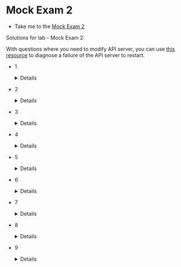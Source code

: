 # Mock Exam 2

  - Take me to the [Mock Exam 2](https://kodekloud.com/topic/mock-exam-2-6/)

Solutions for lab - Mock Exam 2:

With questions where you need to modify API server, you can use [this resource](https://github.com/kodekloudhub/community-faq/blob/main/docs/diagnose-crashed-apiserver.md) to diagnose a failure of the API server to restart.


- 1
  <details>

  Use this YAML file below:

  ```yaml
  apiVersion: networking.k8s.io/v1
  kind: NetworkPolicy
  metadata:
    name: allow-redis-access
    namespace: prod-x12cs
  spec:
    podSelector:
      matchLabels:
        run: redis-backend
    policyTypes:
    - Ingress
    ingress:
    - from:
      - namespaceSelector:
          matchLabels:
            access: redis
      - podSelector:
          matchLabels:
            backend: prod-x12cs
      ports:
      - protocol: TCP
        port: 6379
  ```
  </details>


- 2
  <details>

  Use this YAML file below:

  ```yaml
  kind: NetworkPolicy
  apiVersion: networking.k8s.io/v1
  metadata:
    name: allow-app1-app2
    namespace: apps-xyz
  spec:
    podSelector:
      matchLabels:
        tier: backend
        role: db
    ingress:
    - from:
      - podSelector:
          matchLabels:
            name: app1
            tier: frontend
      - podSelector:
          matchLabels:
            name: app2
            tier: frontend
  ```
  </details>


- 3

  <details>

  Update the Pod to use the field `automountServiceAccountToken: false`

  Using this option makes sure that the service account token secret is not mounted in the pod at the location `/var/run/secrets/kubernetes.io/serviceaccount`, provided you have removed any explicit volumes and volumeMounts which will be present if you extracted the manifest from the running pod with `-o yaml`

  Note that this option merely tells the controller not to add a volume and mount if not already present. It does *not* remove any existing mount for the secret.

  ```yaml
  apiVersion: v1
  kind: Pod
  metadata:
    labels:
      run: apps-cluster-dash
    name: apps-cluster-dash
    namespace: gamma
  spec:
    containers:
    - image: nginx
      name: apps-cluster-dash
    serviceAccountName: cluster-view
    automountServiceAccountToken: false
    # Note that we have manually deleted volume/mount that previously existed for secret.
  ```

  </details>


- 4

  <details>

  Add the below rule to `/etc/falco/falco_rules.local.yaml` on controlplane and restart falco using `systemctl restart falco.service` to override the current rule

  ```yaml
  - rule: Terminal shell in container
    desc: A shell was used as the entrypoint/exec point into a container with an attached terminal.
    condition: >
      spawned_process and container
      and shell_procs and proc.tty != 0
      and container_entrypoint
      and not user_expected_terminal_shell_in_container_conditions
    output: >
      %evt.time.s,%user.uid,%container.id,%container.image.repository
    priority: ALERT
    tags: [container, shell, mitre_execution]
  ```
  </details>


- 5

  <details>

  The role called dev-user-access has been created for all three namespaces: dev-a. dev-b and dev-z. However, the role in the 'dev-z' namespace grants martin access to all operation on all pods. To fix this, delete and re-create the role as below:

  ```yaml
  apiVersion: rbac.authorization.k8s.io/v1
  kind: Role
  metadata:
    name: dev-user-access
    namespace: dev-z
  rules:
  - apiGroups:
    - ""
    resources:
    - pods
    verbs:
    - get
    - list
  ```
  </details>


- 6

  <details>

  First SSH to node01 from controlplane:

  ```
  controlplane $ ssh node01
  ```

  Next, check the process which is bound to port 8088 on this node using netstat"

  ```
  node01 $ netstat -natulp | grep 8088
  ```

  This shows that the the process openlitespeed is the one which is using this port.

  Check if any service is running with the same name

  ```
  node01 $ systemctl list-units  -t service --state active | grep -i openlitespeed
  lshttpd.service
  loaded active running OpenLiteSpeed HTTP Server
  ```

  This shows that a service called openlitespeed is managed by lshttpd.service which is currently active.

  Stop the service and disable it

  ```
  node01 $ systemctl stop lshttpd
  node01 $ systemctl disable lshttpd
  ```

  Finally, check for the package by the same name

  ```
  node01 $ apt list --installed | grep openlitespeed
  ```
  Uninstall the package

  ```
  node01 $ apt remove openlitespeed -y
  ```
  </details>


- 7

  <details>


  The path to the seccomp profile is incorrectly specified for the omega-app pod.</br>
  As per the question, the profile is created at `/var/lib/kubelet/seccomp/custom-profiles.json`

  ```
  controlplane $ kubectl -n omega describe pod omega-app
  ```

  Output:

  ```
  Events:
    Type     Reason  Age              From             Message
    ----     ------  ----             ----             -------
    Normal   Pulled  5s (x3 over 7s)  kubelet, node01  Container image "hashicorp/http-echo:0.2.3" already present on machine
    Warning  Failed  5s (x3 over 7s)  kubelet, node01  Error: failed to generate security options for container "test-container": failed to generate seccomp security options for container: cannot load seccomp profile "/var/lib/kubelet/seccomp/profiles/custom-profile.json": open /var/lib/kubelet/seccomp/profiles/custom-profile.json: no such file or directory
  ```

  Fix the seccomp profile path in the POD Definition file `/root/CKS/omega-app.yaml`</br>
  

  ```yaml
  securityContext:
    seccompProfile:
      localhostProfile: custom-profile.json
      type: Localhost
  ```

  Next, update the `custom-profile.json` to allow `read` and `write` syscalls.</br>
  Once done, you should see an output similar to below:

  ```
  controlplane $ cat /var/lib/kubelet/seccomp/custom-profile.json | jq -r '.syscalls[].names[]' | grep -w write
  ```

  > write

  ```
  controlplane $ cat /var/lib/kubelet/seccomp/custom-profile.json | jq -r '.syscalls[].names[]' | grep -w read
  ```

  > read

  Finally, re-create the pod

  ```
  controlplane $ kubectl replace -f /root/CKS/omega-app.yaml --force
  ```

  > pod "omega-app" deleted
    pod/omega-app replaced

  The POD should now run successfully.

  NOTE:

  It may still run even if the above two syscalls are not added. However, adding the syscalls is required to successfully complete this question.

  </details>


- 8

  <details>

  Remove the `SYS_ADMIN` capability from the container for the simple-webapp-1 pod in the POD definition file and re-run the scan.

  ```
  controlplane $ kubesec scan /root/CKS/simple-pod.yaml > /root/CKS/kubesec-report.txt
  ```

  The fixed report should PASS with a message like this:

  ```json
  [
    {
      "object": "Pod/simple-webapp-1.default",
      "valid": true,
      "fileName": "API",
      "message": "Passed with a score of 3 points",
      "score": 3,
  ```
  </details>

- 9

  <details>

  Run trivy image scan on all of the images and check which one does not have HIGH or CRITICAL vulnerabilities.

  ```
  controlplane $ trivy image nginx:alpine
  ```

  ```
  2021-04-26T03:41:49.033Z        INFO    Detecting Alpine vulnerabilities...
  2021-04-26T03:41:49.041Z        INFO    Trivy skips scanning programming language libraries because no supported file was detected
  nginx:alpine (alpine 3.13.5)
  ============================
  Total: 0 (HIGH: 0, CRITICAL: 0)
  ```

  Next, use this image to create the pod

  ```
  controlplane $ kubectl -n seth run secure-nginx-pod --image nginx:alpine
  ```
  </details>


